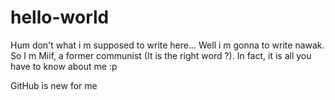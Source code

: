 # hello-world

Hum don't what i m supposed to write here... Well i m gonna to write nawak. So I m Miif, a former communist (It is the right word ?). In fact, it is all you have to know about me :p

GitHub is new for me
